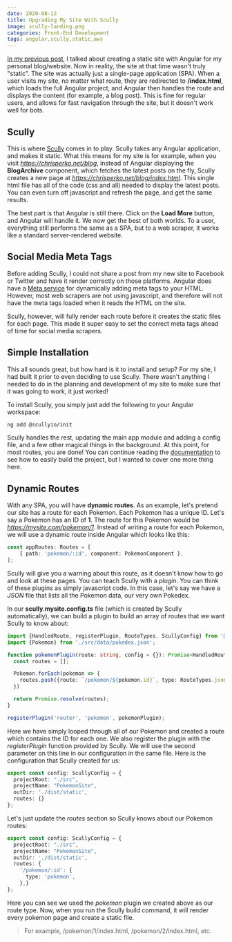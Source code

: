 ```yaml
---
date: 2020-08-12
title: Upgrading My Site With Scully
image: scully-landing.png
categories: Front-End Development
tags: angular,scully,static,aws
---
```


[In my previous post](/blog/post/2020-06-23-creating-a-static-angular-blog), I talked about creating a static 
site with Angular for my personal blog/website.  Now in reality, the site at that time wasn't truly "static".
The site was actually just a single-page application (SPA).  When a user visits my site, no matter what route, they
are redirected to **/index.html**, which loads the full Angular project, and Angular then handles the route
and displays the content (for example, a blog post).  This is fine for regular users, and allows for fast navigation
through the site, but it doesn't work well for bots.

## Scully

This is where [Scully](https://scully.io) comes in to play.  Scully takes any Angular application, and makes it static.
What this means for my site is for example, when you visit *https://chrisperko.net/blog*, instead of Angular
displaying the **BlogArchive** component, which fetches the latest posts on the fly, Scully creates a new page at
*https://chrisperko.net/blog/index.html*.  This single html file has all of the code (css and all) needed to display
the latest posts.  You can even turn off javascript and refresh the page, and get the same results.

The best part is that Angular is still there.  Click on the **Load More** button, and Angular will handle it.  We 
now get the best of both worlds.  To a user, everything still performs the same as a SPA, but to a web scraper, it
works like a standard server-rendered website.

## Social Media Meta Tags

Before adding Scully, I could not share a post from my new site to Facebook or Twitter and have it render
correctly on those platforms.  Angular does have a [Meta service](https://angular.io/api/platform-browser/Meta#meta)
for dynamically adding meta tags to your HTML.  However, most web scrapers are not using javascript, and therefore
will not have the meta tags loaded when it reads the HTML on the site.

Scully, however, will fully render each route before it creates the static files for each page.  This made it super
easy to set the correct meta tags ahead of time for social media scrapers.

## Simple Installation

This all sounds great, but how hard is it to install and setup?  For my site, I had built it prior to even deciding
to use Scully.  There wasn't anything I needed to do in the planning and development of my site to make sure
that it was going to work, it just worked!

To install Scully, you simply just add the following to your Angular workspace:

```bash
ng add @scullyio/init
```

Scully handles the rest, updating the main app module and adding a config file, and a few other magical things
in the background.  At this point, for most routes, you are done!  You can continue reading the 
[documentation](https://scully.io/docs/learn/getting-started/building/) to see how to easily build the project,
but I wanted to cover one more thing here.

## Dynamic Routes

With any SPA, you will have **dynamic routes**.  As an example, let's pretend our site has a route for each
Pokemon.  Each Pokemon has a unique ID.  Let's say a Pokemon has an ID of **1**.  The route for this Pokemon
would be *https://mysite.com/pokemon/1*.  Instead of writing a route for each Pokemon, we will use a 
dynamic route inside Angular which looks like this:

```typescript
const appRoutes: Routes = [
    { path: 'pokemon/:id', component: PokemonComponent },
];
```

Scully will give you a warning about this route, as it doesn't know how to go and look at these pages.  You can
teach Scully with a *plugin*.  You can think of these plugins as simply javascript code.  In this case, let's say
we have a *JSON* file that lists all the Pokemon data, our very own Pokedex.

In our **scully.mysite.config.ts** file (which is created by Scully automatically), we can build a plugin to 
build an array of routes that we want Scully to know about:

```typescript
import {HandledRoute, registerPlugin, RouteTypes, ScullyConfig} from '@scullyio/scully';
import {Pokemon} from './src/data/pokedex.json';

function pokemonPlugin(route: string, config = {}): Promise<HandledRoute[]> {
  const routes = [];

  Pokemon.forEach(pokemon => {
    routes.push({route: `/pokemon/${pokemon.id}`, type: RouteTypes.json});
  })

  return Promise.resolve(routes);
}

registerPlugin('router', 'pokemon', pokemonPlugin);
```

Here we have simply looped through all of our Pokemon and created a route which contains the ID for each one.
We also register the plugin with the *registerPlugin* function provided by Scully.  We will use the second
parameter on this line in our configuration in the same file.  Here is the configuration that Scully created
for us:

```typescript
export const config: ScullyConfig = {
  projectRoot: "./src",
  projectName: "PokemonSite",
  outDir: './dist/static',
  routes: {}
};
```

Let's just update the *routes* section so Scully knows about our Pokemon routes:

```typescript
export const config: ScullyConfig = {
  projectRoot: "./src",
  projectName: "PokemonSite",
  outDir: './dist/static',
  routes: {
    '/pokemon/:id': {
      type: 'pokemon',
    },}
};
```

Here you can see we used the *pokemon* plugin we created above as our route type.  Now, when you run the Scully
build command, it will render every pokemon page and create a static file.

> For example, /pokemon/1/index.html, /pokemon/2/index.html, etc.
